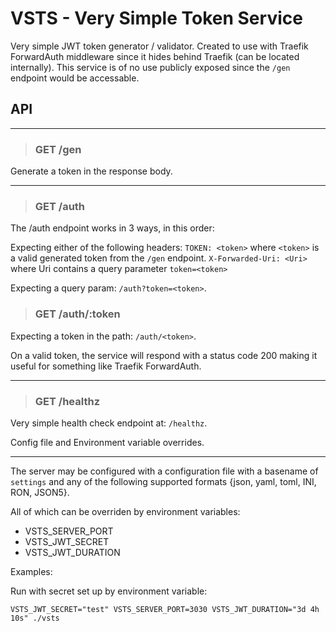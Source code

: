 # VSTS - Very Simple Token Service

Very simple JWT token generator / validator. Created to use with Traefik ForwardAuth middleware since it hides behind Traefik (can be located internally). This service is of no use publicly exposed since the `/gen` endpoint would be accessable.

## API

---

> ### GET /gen

Generate a token in the response body.

---

> ### GET /auth

The /auth endpoint works in 3 ways, in this order:

Expecting either of the following headers:
`TOKEN: <token>` where `<token>` is a valid generated token from the `/gen` endpoint.
`X-Forwarded-Uri: <Uri>` where Uri contains a query parameter `token=<token>`

Expecting a query param: `/auth?token=<token>`.

> ### GET /auth/:token

Expecting a token in the path: `/auth/<token>`.

On a valid token, the service will respond with a status code 200 making it useful for something like Traefik ForwardAuth.

---

> ### GET /healthz

Very simple health check endpoint at: `/healthz`.

Config file and Environment variable overrides.

---

The server may be configured with a configuration file with a basename of `settings` and any of the following supported formats {json, yaml, toml, INI, RON, JSON5}.

All of which can be overriden by environment variables:

- VSTS_SERVER_PORT
- VSTS_JWT_SECRET
- VSTS_JWT_DURATION

Examples:

Run with secret set up by environment variable:

`VSTS_JWT_SECRET="test" VSTS_SERVER_PORT=3030 VSTS_JWT_DURATION="3d 4h 10s" ./vsts`
